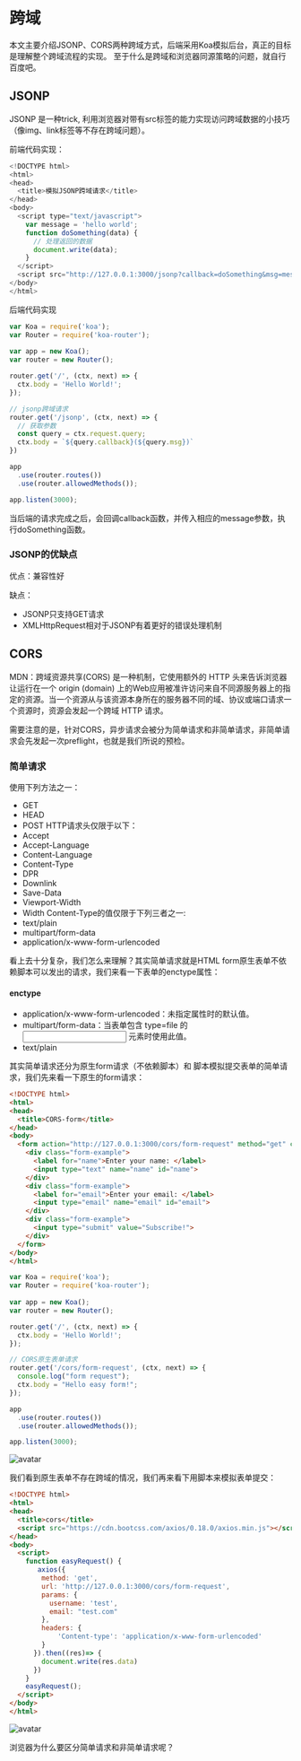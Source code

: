 # 跨域
本文主要介绍JSONP、CORS两种跨域方式，后端采用Koa模拟后台，真正的目标是理解整个跨域流程的实现。
至于什么是跨域和浏览器同源策略的问题，就自行百度吧。

## JSONP
JSONP 是一种trick, 利用浏览器对带有src标签的能力实现访问跨域数据的小技巧（像img、link标签等不存在跨域问题）。

前端代码实现：
```javascript
<!DOCTYPE html>
<html>
<head>
  <title>模拟JSONP跨域请求</title>
</head>
<body>
  <script type="text/javascript">
    var message = 'hello world';
    function doSomething(data) {
      // 处理返回的数据
      document.write(data);
    }
  </script>
  <script src="http://127.0.0.1:3000/jsonp?callback=doSomething&msg=message"></script>
</body>
</html>
```
后端代码实现
```javascript
var Koa = require('koa');
var Router = require('koa-router');
 
var app = new Koa();
var router = new Router();

router.get('/', (ctx, next) => {
  ctx.body = 'Hello World!';
});

// jsonp跨域请求
router.get('/jsonp', (ctx, next) => {
  // 获取参数
  const query = ctx.request.query;
  ctx.body = `${query.callback}(${query.msg})`
})

app
  .use(router.routes())
  .use(router.allowedMethods());

app.listen(3000);
```

当后端的请求完成之后，会回调callback函数，并传入相应的message参数，执行doSomething函数。

### JSONP的优缺点
优点：兼容性好

缺点：
- JSONP只支持GET请求
- XMLHttpRequest相对于JSONP有着更好的错误处理机制

## CORS
MDN：跨域资源共享(CORS) 是一种机制，它使用额外的 HTTP 头来告诉浏览器  让运行在一个 origin (domain) 上的Web应用被准许访问来自不同源服务器上的指定的资源。当一个资源从与该资源本身所在的服务器不同的域、协议或端口请求一个资源时，资源会发起一个跨域 HTTP 请求。

需要注意的是，针对CORS，异步请求会被分为简单请求和非简单请求，非简单请求会先发起一次preflight，也就是我们所说的预检。

### 简单请求
使用下列方法之一：
 - GET
 - HEAD
 - POST
HTTP请求头仅限于以下：
 - Accept
 - Accept-Language
 - Content-Language
 - Content-Type
 - DPR
 - Downlink
 - Save-Data
 - Viewport-Width
 - Width
Content-Type的值仅限于下列三者之一:
 - text/plain
 - multipart/form-data
 - application/x-www-form-urlencoded
 
 看上去十分复杂，我们怎么来理解？其实简单请求就是HTML form原生表单不依赖脚本可以发出的请求，我们来看一下表单的enctype属性：

 #### enctype
 - application/x-www-form-urlencoded：未指定属性时的默认值。
 - multipart/form-data：当表单包含 type=file 的 <input> 元素时使用此值。
 - text/plain

其实简单请求还分为原生form请求（不依赖脚本）和 脚本模拟提交表单的简单请求，我们先来看一下原生的form请求：

```html
<!DOCTYPE html>
<html>
<head>
  <title>CORS-form</title>
</head>
<body>
  <form action="http://127.0.0.1:3000/cors/form-request" method="get" class="form-example">
    <div class="form-example">
      <label for="name">Enter your name: </label>
      <input type="text" name="name" id="name">
    </div>
    <div class="form-example">
      <label for="email">Enter your email: </label>
      <input type="email" name="email" id="email">
    </div>
    <div class="form-example">
      <input type="submit" value="Subscribe!">
    </div>
  </form>
</body>
</html>
```

```javascript
var Koa = require('koa');
var Router = require('koa-router');
 
var app = new Koa();
var router = new Router();

router.get('/', (ctx, next) => {
  ctx.body = 'Hello World!';
});

// CORS原生表单请求
router.get('/cors/form-request', (ctx, next) => {
  console.log("form request");
  ctx.body = "Hello easy form!";
});

app
  .use(router.routes())
  .use(router.allowedMethods());

app.listen(3000);
```

![avatar](http://baidu.com/pic/doge.png)

我们看到原生表单不存在跨域的情况，我们再来看下用脚本来模拟表单提交：

```html
<!DOCTYPE html>
<html>
<head>
  <title>cors</title>
  <script src="https://cdn.bootcss.com/axios/0.18.0/axios.min.js"></script>
</head>
<body>
  <script>
    function easyRequest() {
       axios({
        method: 'get',
        url: 'http://127.0.0.1:3000/cors/form-request',
        params: {
          username: 'test',
          email: "test.com"
        },
        headers: {
            'Content-type': 'application/x-www-form-urlencoded'
        }
      }).then((res)=> {
        document.write(res.data)
      })
    }
    easyRequest();
  </script>
</body>
</html>
```
![avatar](http://baidu.com/pic/doge.png)

 浏览器为什么要区分简单请求和非简单请求呢？

